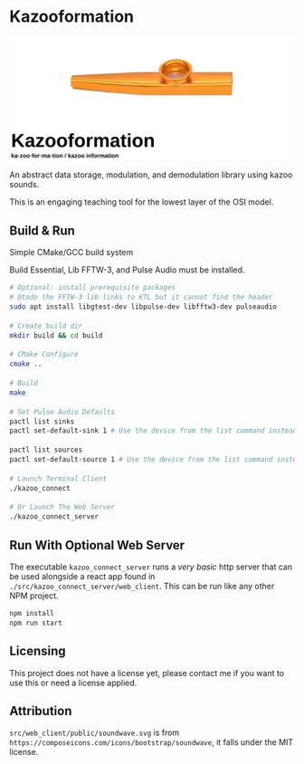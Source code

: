 # Kazooformation

![Image of kazoo with text ka-zoo-for-ma-tion / kazoo information](doc/images/kazooformation.png)

An abstract data storage, modulation, and demodulation library using kazoo sounds.

This is an engaging teaching tool for the lowest layer of the OSI model.

## Build & Run

Simple CMake/GCC build system

Build Essential, Lib FFTW-3, and Pulse Audio must be installed.

```bash
# Optional: install prerequisite packages
# @todo the FFTW-3 lib links to KTL but it cannot find the header
sudo apt install libgtest-dev libpulse-dev libfftw3-dev pulseaudio

# Create build dir
mkdir build && cd build

# CMake Configure
cmake ..

# Build
make

# Set Pulse Audio Defaults
pactl list sinks  
pactl set-default-sink 1 # Use the device from the list command instead of `1`

pactl list sources
pactl set-default-source 1 # Use the device from the list command instead of `1`

# Launch Terminal Client
./kazoo_connect

# Or Launch The Web Server
./kazoo_connect_server
```

## Run With Optional Web Server

The executable `kazoo_connect_server` runs a *very basic* http server that can
be used alongside a react app found in `./src/kazoo_connect_server/web_client`. This can be run
like any other NPM project.

```bash
npm install
npm run start
```

## Licensing

This project does not have a license yet, please contact me if you want to use
this or need a license applied.

## Attribution

`src/web_client/public/soundwave.svg` is from `https://composeicons.com/icons/bootstrap/soundwave`, it falls under the MIT license.